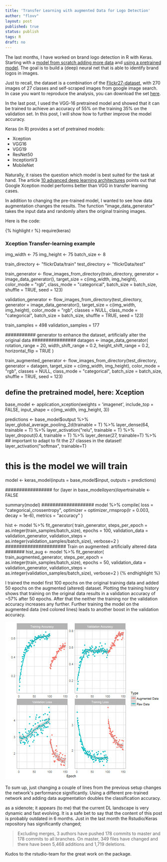 ```yaml
---
title: 'Transfer Learning with augmented Data for Logo Detection'
author: "flovv"
layout: post
published: true
status: publish
tags: R
draft: no
---
```

 

 
 
The last months, I have worked on brand logo detection in R with Keras. Starting with a [model from scratch ](http://flovv.github.io/Logo_detection_deep_learning/)  [adding more data](http://flovv.github.io/Logo_detection_deep_learning_part2/)  and [using a pretrained model](http://flovv.github.io/Logo_detection_transfer_learning/). The goal is to build a (deep) neural net that is able to identify brand logos in images.
 
Just to recall, the dataset is a combination of the [Flickr27-dataset](http://image.ntua.gr/iva/datasets/flickr_logos), with 270 images of 27 classes and self-scraped images from google image search. In case you want to reproduce the analysis, you can download the set [here](https://github.com/flovv/flovv.github.io/blob/master/data/LogoData.zip).
 
In the last post, I used the VGG-16 pretrained model and showed that it can be trained to achieve an accuracy of 55% on the training 35% on the validation set.
In this post, I will show how to further improve the model accuracy.
 
Keras (in R) provides a set of pretrained models:
+ Xception
+ VGG16
+ VGG19
+ ResNet50
+ InceptionV3
+ MobileNet
 
Naturally, it raises the question which model is best suited for the task at hand.
The article [10 advanced deep learning architectures](https://www.analyticsvidhya.com/blog/2017/08/10-advanced-deep-learning-architectures-data-scientists/) points out that Google Xception model performs better than VGG in transfer learning cases. 
 
In addition to changing the pre-trained model, I wanted to see how data augmentation changes the results.
The function "image_data_generator"  takes the input data and randomly alters the original training images.
 
Here is the code:

{% highlight r %}
require(keras)
 
### Xception Transfer-learning example
img_width <- 75
img_height <- 75
batch_size <- 8
 
train_directory <- "flickrData/train"
test_directory <- "flickrData/test"
 
train_generator <- flow_images_from_directory(train_directory, generator = image_data_generator(),
                                              target_size = c(img_width, img_height), color_mode = "rgb",
                                              class_mode = "categorical", batch_size = batch_size, shuffle = TRUE,
                                              seed = 123)
 
validation_generator <- flow_images_from_directory(test_directory, generator = image_data_generator(),                                                   target_size = c(img_width, img_height), color_mode = "rgb", classes = NULL, class_mode = "categorical", batch_size = batch_size, shuffle = TRUE, seed = 123)
 
 
train_samples = 498
validation_samples = 177
 
########### generator to enhance the dataset, artificially alter the original data ################
datagen <- image_data_generator(
  rotation_range = 20,
  width_shift_range = 0.2,
  height_shift_range = 0.2,
  horizontal_flip = TRUE
)
 
train_augmented_generator <-  flow_images_from_directory(test_directory, generator = datagen,
                                                         target_size = c(img_width, img_height), color_mode = "rgb", classes = NULL, class_mode = "categorical", batch_size = batch_size, shuffle = TRUE,  seed = 123)
 
## define the pretrained model, here: Xception 
base_model <- application_xception(weights = 'imagenet', include_top = FALSE, input_shape = c(img_width, img_height, 3))
 
 
 
predictions <- base_model$output %>% 
  layer_global_average_pooling_2d(trainable = T) %>% 
  layer_dense(64, trainable = T) %>%
  layer_activation("relu", trainable = T) %>%
  layer_dropout(0.4, trainable = T) %>%
  layer_dense(27, trainable=T) %>%    ## important to adapt to fit the 27 classes in the dataset!
  layer_activation("softmax", trainable=T)
 
 
# this is the model we will train
model <- keras_model(inputs = base_model$input, outputs = predictions)
 
#################
for (layer in base_model$layers)
  layer$trainable <- FALSE
 
summary(model)
###################
model %>% compile(
  loss = "categorical_crossentropy",
  optimizer = optimizer_rmsprop(lr = 0.003, decay = 1e-6),
  metrics = "accuracy"
)
 
hist <- model %>% fit_generator(
  train_generator,
  steps_per_epoch = as.integer(train_samples/batch_size), 
  epochs = 100, 
  validation_data = validation_generator,
  validation_steps = as.integer(validation_samples/batch_size),
  verbose=2
)
###################### Train on augmented: artificially altered data #######
hist_aug <- model %>% fit_generator(
  train_augmented_generator,
  steps_per_epoch = as.integer(train_samples/batch_size), 
  epochs = 50, 
  validation_data = validation_generator,
  validation_steps = as.integer(validation_samples/batch_size),
  verbose=2
)
{% endhighlight %}
 
I trained the model first 100 epochs on the original training data and added 50 epochs on the augmented (altered) dataset.
Plotting the training history shows that training on the original data results in a validation accuracy of ~57% after 50 epochs. After that the neither the training nor the validation accuracy increases any further. Further training the model on the augmented data (red colored lines) leads to another boost in the validation accuracy. 
 
 
![plot of chunk unnamed-chunk-3](/figures/post24/unnamed-chunk-3-1.png)
 
 
To sum up, just changing a couple of lines from the previous setup changes the network's performance significantly. Using a different pre-trained network and adding data augmentation doubles the classification accuracy. 
 
as a sidenote; it appears (to me) that the current DL landscape is very dynamic and fast evolving. It is a safe bet to say that the content of this post is probably outdated in 6 months. Just in the last month the Rstudio/Keras repository has significantly changed;
 
> Excluding merges, 3 authors have pushed 178 commits to master and 178 commits to all branches. On master, 349 files have changed and there have been 5,468 additions and 1,719 deletions.
 
Kudos to the rstudio-team for the great work on the package.
 
 
 
